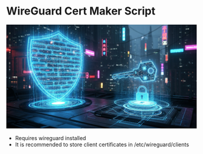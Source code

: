 # WireGuard Cert Maker Script
![Portada de CertMaker](WireGuard_CertMaker_Portada.png)
  * Requires wireguard installed
  * It is recommended to store client certificates in /etc/wireguard/clients
